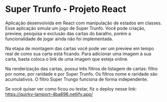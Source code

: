 # Super Trunfo - Projeto React

Aplicação desenvolvida em React com manipulação de estados em classes. Esse aplicação simula um jogo de Super Trunfo. Você pode criação, preview, pesquisa e exclusão das cartas do baralho, porém a funcionalidade de jogar ainda não foi implementada.

Na etapa de montagem das cartas você pode ver um preview em tempo real de como sua carta está ficando.
Para adicionar uma imagem à sua carta, basta coloca o link de uma imagem que esteja online.

Na renderização das cartas, possui três filtros de listagem de cartas: filtro por nome, por raridade e por Super Trunfo. Os filtros nome e raridade são acumulativos. O filtro Super Trungo funciona de forma independente.

Se você quiser ver como ficou ou testar, fiz o deploy nesse link: https://quirky-lamport-4ba896.netlify.app/
